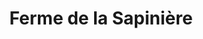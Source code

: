 ---
title: "Ferme de la Sapinière"
url: /saint-laurent-sur-mer/ferme-de-la-sapiniere/
shop: ferme
---